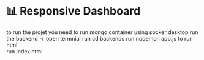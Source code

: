 # 📊 Responsive Dashboard
to  run  the projet you need to  run  mongo  container using socker desktop 
run the backend 
-> open  termnial
run  cd  backends 
run nodemon  app.js
to  run  html  
   run  index.html